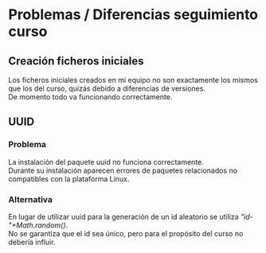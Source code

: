 # Problemas / Diferencias seguimiento curso

## Creación ficheros iniciales
Los ficheros iniciales creados en mi equipo no son exactamente los mismos que los del curso, quizás debido a diferencias de versiones.  
De momento todo va funcionando correctamente.

## UUID
### Problema
La instalación del paquete uuid no funciona correctamente.  
Durante su instalación aparecen errores de paquetes relacionados no compatibles con la plataforma Linux.
### Alternativa
En lugar de utilizar uuid para la generación de un id aleatorio se utiliza *"id-"+Math.random()*.  
No se garantiza que el id sea único, pero para el propósito del curso no debería influir.